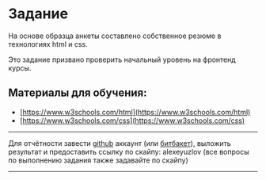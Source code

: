# Задание

На основе образца анкеты составлено собственное резюме в технологиях html и css.

Это задание призвано проверить начальный уровень на фронтенд курсы.
 
## Материалы для обучения:
* [https://www.w3schools.com/html](https://www.w3schools.com/html)
* [https://www.w3schools.com/css](https://www.w3schools.com/css)
  
-------

Для отчётности завести [github](https://github.com) аккаунт (или [битбакет](https://bitbucket.org/)), выложить результат и предоставить ссылку по скайпу: alexeyuzlov (все вопросы по выполнению задания также задавайте по скайпу)

-------